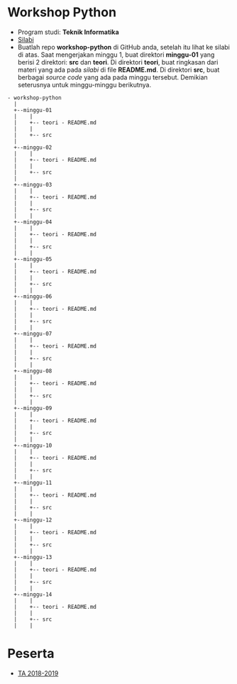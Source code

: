 # Workshop Python

* Program studi: **Teknik Informatika**
* [Silabi](https://github.com/oldstager/academic/blob/master/syllabus/workshop-python.md)
* Buatlah repo **workshop-python** di GitHub anda, setelah itu lihat ke silabi di atas. Saat mengerjakan minggu 1, buat direktori **minggu-01** yang berisi 2 direktori: **src** dan **teori**. Di direktori **teori**, buat ringkasan dari materi yang ada pada *silabi* di file **README.md**. Di direktori **src**, buat berbagai *source code* yang ada pada minggu tersebut. Demikian seterusnya untuk minggu-minggu berikutnya.

```
- workshop-python
  |
  +--minggu-01
  |    |
  |    +-- teori - README.md
  |    | 
  |    +-- src
  |
  +--minggu-02
  |    |
  |    +-- teori - README.md
  |    | 
  |    +-- src
  |
  +--minggu-03
  |    |
  |    +-- teori - README.md
  |    | 
  |    +-- src
  |    |
  +--minggu-04
  |    |
  |    +-- teori - README.md
  |    | 
  |    +-- src
  |    |
  +--minggu-05
  |    |
  |    +-- teori - README.md
  |    | 
  |    +-- src
  |    |
  +--minggu-06
  |    |
  |    +-- teori - README.md
  |    | 
  |    +-- src
  |    |
  +--minggu-07
  |    |
  |    +-- teori - README.md
  |    | 
  |    +-- src
  |    |
  +--minggu-08
  |    |
  |    +-- teori - README.md
  |    | 
  |    +-- src
  |    |
  +--minggu-09
  |    |
  |    +-- teori - README.md
  |    | 
  |    +-- src
  |    |
  +--minggu-10
  |    |
  |    +-- teori - README.md
  |    | 
  |    +-- src
  |    |
  +--minggu-11
  |    |
  |    +-- teori - README.md
  |    | 
  |    +-- src
  |    |
  +--minggu-12
  |    |
  |    +-- teori - README.md
  |    | 
  |    +-- src
  |    |
  +--minggu-13
  |    |
  |    +-- teori - README.md
  |    | 
  |    +-- src
  |    |
  +--minggu-14
  |    |
  |    +-- teori - README.md
  |    | 
  |    +-- src
  |    |
```

# Peserta

* [TA 2018-2019](https://github.com/oldstager/academic/tree/master/lectures/workshop-python/2018-2019)